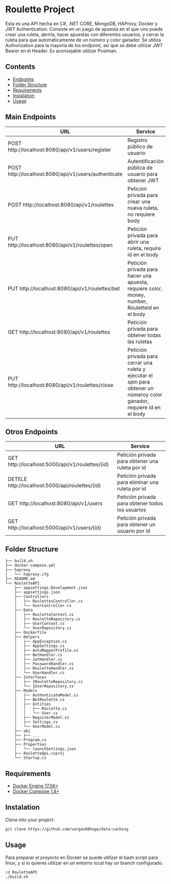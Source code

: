 # Roulette Project

Esta es una API hecha en C#, .NET CORE, MongoDB, HAProxy, Docker y JWT Authentication. Consiste en un juego de apuesta en el que uno puede crear una ruleta, abrirla, hacer apuestas con diferentes usuarios, y cerrar la ruleta para que automáticamente de un número y color ganador. Se utiliza Authorization para la mayoría de los endpoint, así que se debe utilizar JWT Bearer en el Header. Es aconsejable utilizar Postman.

## Contents
- [Endpoints](#Endpoints)
- [Folder Structure](#Folder)
- [Requirements](#Requirements)
- [Instalation](#Instalation)
- [Usage](#Usage)

<a name="Endpoints"></a>
## Main Endpoints
| URL | Service |
|-----|---------|
| POST http://localhost:8080/api/v1/users/register | Registro público de usuario |
| POST http://localhost:8080/api/v1/users/authenticate | Autentificación pública de usuario para obtener JWT |
| POST http://localhost:8080/api/v1/roulettes | Petición privada para crear una nueva ruleta, no requiere body |
| PUT http://localhost:8080/api/v1/roulettes/open | Petición privada para abrir una ruleta, require id en el body |
| PUT http://localhost:8080/api/v1/roulettes/bet | Petición privada para hacer una apuesta, requiere color, money, number, RouletteId en el body|
| GET http://localhost:8080/api/v1/roulettes | Petición privada para obtener todas las ruletas |
| PUT http://localhost:8080/api/v1/roulettes/close | Petición privada para cerrar una ruleta y ejecutar el spin para obtener un númeroy color  ganador, requiere id en el body |

## Otros Endpoints
| URL | Service |
|-----|---------|
| GET http://localhost:5000/api/v1/roulettes/{id} | Petición privada para obtener una ruleta por id |
| DETELE http://localhost:5000/api/roulettes/{id} | Petición privada para eliminar una ruleta por id |
| GET http://localhost:8080/api/v1/users | Petición privada para obtener todos los usuarios |
| GET http://localhost:5000/api/v1/users/{id} | Petición privada para obtener un usuario por id |

<a name="Folder"></a>
## Folder Structure
```
├── build.sh
├── docker-compose.yml
├── haproxy
│   └── haproxy.cfg
├── README.md
└── RouletteAPI
    ├── appsettings.Development.json
    ├── appsettings.json
    ├── Controllers
    │   ├── RoulettesController.cs
    │   └── UserController.cs
    ├── Data
    │   ├── RouletteContext.cs
    │   ├── RouletteRepository.cs
    │   ├── UserContext.cs
    │   └── UserRepository.cs
    ├── Dockerfile
    ├── Helpers
    │   ├── AppException.cs
    │   ├── AppSettings.cs
    │   ├── AutoMapperProfile.cs
    │   ├── BetHandler.cs
    │   ├── JwtHandler.cs
    │   ├── PasswordHandler.cs
    │   ├── RouletteHandler.cs
    │   └── UserHandler.cs
    ├── Interfaces
    │   ├── IRouletteRepository.cs
    │   └── IUserRepository.cs
    ├── Models
    │   ├── AuthenticateModel.cs
    │   ├── BetRoulette.cs
    │   ├── Entities
    │   │   ├── Roulette.cs
    │   │   └── User.cs
    │   ├── RegisterModel.cs
    │   ├── Settings.cs
    │   └── UserModel.cs
    ├── obj
    ├── ├── ...
    ├── Program.cs
    ├── Properties
    │   └── launchSettings.json
    ├── RouletteApi.csproj
    └── Startup.cs

```

<a name="Requirements"></a>
## Requirements
* [Docker Engine 17.06+](https://docs.docker.com/engine/installation/)
* [Docker Compose 1.8+](https://docs.docker.com/compose/install/)

<a name="Instalation"></a>
## Instalation
Clone into your project:
```bash
git clone https://github.com/vargas88hugo/data-caching
```

<a name="Usage"></a>
## Usage
Para preparar el proyecto en Docker se puede utilizar el bash script para linux, y si lo quieres utilizar en un entorno local hay un branch configurado.
```bash
cd RouletteAPI
./build.sh
